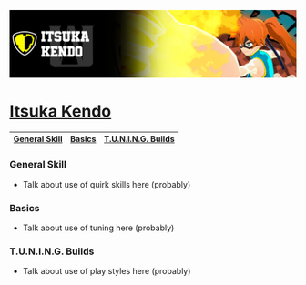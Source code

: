 <p align="center">
    <img src="https://raw.githubusercontent.com/HydrosPlays/ultrarumbleguide/refs/heads/main/images/4600.png" /><br/>
</p>

# [Itsuka Kendo](https://ultrarumble.com/character/46)

| [General Skill](#general-skill) | [Basics](#basics) | [T.U.N.I.N.G. Builds](#tuning-builds) |
|---------------------------------|------------------|--------------------------------------|

### General Skill
- Talk about use of quirk skills here (probably)
  
### Basics 
- Talk about use of tuning here (probably)

### T.U.N.I.N.G. Builds
- Talk about use of play styles here (probably)
